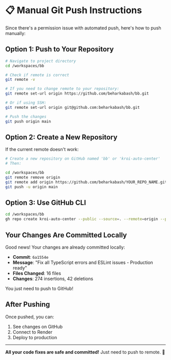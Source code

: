 # 📋 Manual Git Push Instructions

Since there's a permission issue with automated push, here's how to push manually:

## Option 1: Push to Your Repository

```bash
# Navigate to project directory
cd /workspaces/bb

# Check if remote is correct
git remote -v

# If you need to change remote to your repository:
git remote set-url origin https://github.com/beharkabash/bb.git

# Or if using SSH:
git remote set-url origin git@github.com:beharkabash/bb.git

# Push the changes
git push origin main
```

## Option 2: Create a New Repository

If the current remote doesn't work:

```bash
# Create a new repository on GitHub named 'bb' or 'kroi-auto-center'
# Then:

cd /workspaces/bb
git remote remove origin
git remote add origin https://github.com/beharkabash/YOUR_REPO_NAME.git
git push -u origin main
```

## Option 3: Use GitHub CLI

```bash
cd /workspaces/bb
gh repo create kroi-auto-center --public --source=. --remote=origin --push
```

## Your Changes Are Committed Locally

Good news! Your changes are already committed locally:
- **Commit**: `6a1554e`
- **Message**: "Fix all TypeScript errors and ESLint issues - Production ready"
- **Files Changed**: 16 files
- **Changes**: 274 insertions, 42 deletions

You just need to push to GitHub!

## After Pushing

Once pushed, you can:
1. See changes on GitHub
2. Connect to Render
3. Deploy to production

---

**All your code fixes are safe and committed!** Just need to push to remote. 🚀
